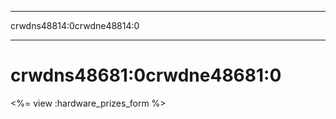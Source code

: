 * * *

crwdns48814:0crwdne48814:0

* * *

# crwdns48681:0crwdne48681:0

<%= view :hardware_prizes_form %>